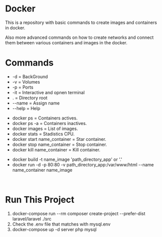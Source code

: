 # Docker

This is a repository with basic commands to create images and containers in docker.

Also more advanced commands on how to create networks and connect them between various containers and images in the docker.

# Commands
<ul>
  <li>-d     = BackGround</li>
  <li>-v     = Volumes</li>
  <li>-p     = Ports</li>
  <li>-it    = Interactive and opnen terminal</li>
  <li>.      = Directory root</li>
  <li>--name = Assign name</li>
  <li>--help = Help</li>
</ul>
<ul>
  <li>docker ps                   = Containers actives.</li>
  <li>docker ps -a                = Containers inactives.</li>
  <li>docker images               = List of images.</li>
  <li>docker stats                = Stadistics CPU.</li>
  <li>docker start name_container = Star container.</li>
  <li>docker stop name_container  = Stop container.</li>
  <li>docker kill name_container  = Kill container.</li>
</ul>
<ul>
    <li>docker build -t name_image 'path_directory_app' or '.'</li>
    <li>docker run -d -p 80:80 -v path_directory_app:/var/www/html --name name_container name_image</li>
</ul>
<br>

# Run This Project
<ol>
  <li>docker-compose run --rm composer create-project --prefer-dist laravel/laravel ./src</li>
  <li>Check the .env file that matches with mysql.env</li>
  <li>docker-compose up -d server php mysql </li>
</ol>
